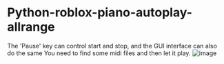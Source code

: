 # Python-roblox-piano-autoplay-allrange
The 'Pause' key can control start and stop, and the GUI interface can also do the same
You need to find some midi files and then let it play.
![image](https://github.com/HSTKChiyuki/Python-roblox-piano-autoplay-allrange/assets/56346548/67e629c2-470b-47ea-8fcf-74f1ba0e0310)
